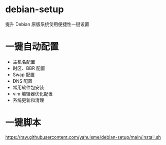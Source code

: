 # debian-setup
提升 Debian 原版系统使用便捷性一键设置

# 一键自动配置
- 主机名配置
- 时区、BBR 配置
- Swap 配置
- DNS 配置
- 常用软件包安装
- vim 编辑器优化配置
- 系统更新和清理

# 一键脚本
https://raw.githubusercontent.com/yahuisme/debian-setup/main/install.sh
